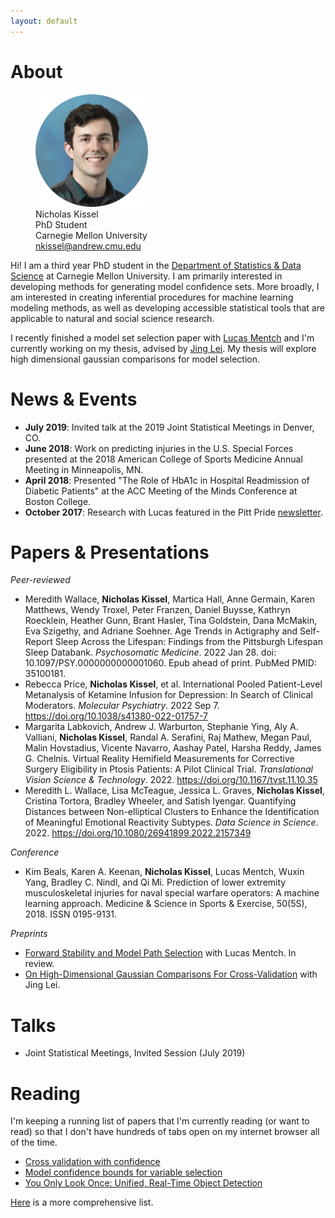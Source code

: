 ```yaml
---
layout: default
---
```


<!-- [Reading](reading.md) &nbsp;&nbsp;&nbsp; [Links](links.md) &nbsp;&nbsp;&nbsp; [Contact](contact.md) -->

<!-- <div style="text-align: right">
<a href="pages/reading.html">Reading</a>
 &nbsp;&nbsp;&nbsp; <a href="pages/links.html">Links</a> &nbsp;&nbsp;&nbsp; <a href="pages/contact.html">Contact</a> </div> -->

<!-- <figure>
    <img src='headshot.png' alt='missing' width='200' title='Me!' />
</figure>

  
**Nicholas Kissel**  
**PhD Student**  
**Carnegie Mellon University**  
**Contact: nkissel@andrew.cmu.edu**   -->

# About

<figure>
    <img src='headshot.png' alt='missing' width='180' title='Me!' />
    <figcaption>Nicholas Kissel <br /> PhD Student <br /> Carnegie Mellon University <br /> <a href="mailto:nkissel@andrew.cmu.edu">nkissel@andrew.cmu.edu</a> </figcaption> 
</figure>

Hi! I am a third year PhD student in the [Department of Statistics & Data Science](http://www.stat.cmu.edu/) at Carnegie Mellon University. I am primarily interested in developing methods for generating model confidence sets. More broadly, I am interested in creating inferential procedures for machine learning modeling methods, as well as developing accessible statistical tools that are applicable to natural and social science research. 

I recently finished a model set selection paper with [Lucas Mentch](http://lucasmentch.com/index.html) and I'm currently working on my thesis, advised by [Jing Lei](https://www.stat.cmu.edu/~jinglei/). My thesis will explore high dimensional gaussian comparisons for model selection.


# News & Events

* **July 2019**: Invited talk at the 2019 Joint Statistical Meetings in Denver, CO.
* **June 2018**: Work on predicting injuries in the U.S. Special Forces presented at the 2018 American College of Sports Medicine Annual Meeting in Minneapolis, MN.
* **April 2018**: Presented "The Role of HbA1c in Hospital Readmission of Diabetic Patients" at the ACC Meeting of the Minds Conference at Boston College.
* **October 2017**: Research with Lucas featured in the Pitt Pride [newsletter](https://www.asundergrad.pitt.edu/mentoring-future-gatekeepers-science).

# Papers & Presentations
*Peer-reviewed*
* Meredith Wallace, **Nicholas Kissel**, Martica Hall, Anne Germain, Karen Matthews, Wendy Troxel, Peter Franzen, Daniel Buysse, Kathryn Roecklein, Heather Gunn, Brant Hasler, Tina Goldstein, Dana McMakin, Eva Szigethy, and Adriane Soehner. Age Trends in Actigraphy and Self-Report Sleep Across the Lifespan: Findings from the Pittsburgh Lifespan Sleep Databank. *Psychosomatic Medicine*. 2022 Jan 28. doi: 10.1097/PSY.0000000000001060. Epub ahead of print. PubMed PMID: 35100181.
* Rebecca Price, **Nicholas Kissel**, et al. International Pooled Patient-Level Metanalysis of Ketamine Infusion for Depression: In Search of Clinical Moderators. *Molecular Psychiatry*. 2022 Sep 7. https://doi.org/10.1038/s41380-022-01757-7
* Margarita Labkovich, Andrew J. Warburton, Stephanie Ying, Aly A. Valliani, **Nicholas Kissel**, Randal A. Serafini, Raj Mathew, Megan Paul, Malin Hovstadius, Vicente Navarro, Aashay Patel, Harsha Reddy, James G. Chelnis. Virtual Reality Hemifield Measurements for Corrective Surgery Eligibility in Ptosis Patients: A Pilot Clinical Trial. *Translational Vision Science & Technology*. 2022. https://doi.org/10.1167/tvst.11.10.35
* Meredith L. Wallace, Lisa McTeague, Jessica L. Graves, **Nicholas Kissel**, Cristina Tortora, Bradley Wheeler, and Satish Iyengar. Quantifying Distances between Non-elliptical Clusters to Enhance the Identification of Meaningful Emotional Reactivity Subtypes. *Data Science in Science*. 2022. https://doi.org/10.1080/26941899.2022.2157349

*Conference*
* Kim Beals, Karen A. Keenan, **Nicholas Kissel**, Lucas Mentch, Wuxin Yang, Bradley C. Nindl, and Qi Mi.  Prediction of lower extremity musculoskeletal injuries for naval special warfare operators:  A machine learning approach. Medicine & Science in Sports & Exercise, 50(5S), 2018.  ISSN 0195-9131.

*Preprints*
* [Forward Stability and Model Path Selection](https://arxiv.org/abs/2103.03462) with Lucas Mentch. In review. 
* [On High-Dimensional Gaussian Comparisons For Cross-Validation](https://arxiv.org/abs/2211.04958) with Jing Lei.

# Talks

* Joint Statistical Meetings, Invited Session (July 2019)

# Reading

I'm keeping a running list of papers that I'm currently reading (or want to read) so that I don't have hundreds of tabs open on my internet browser all of the time.

* [Cross validation with confidence](https://arxiv.org/pdf/1703.07904.pdf)
* [Model confidence bounds for variable selection](https://arxiv.org/pdf/1611.09509.pdf)
* [You Only Look Once: Unified, Real-Time Object Detection](https://arxiv.org/pdf/1506.02640v5.pdf)

[Here](pages/reading.md) is a more comprehensive list.
